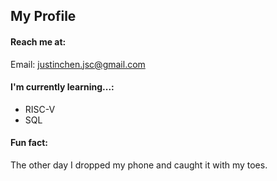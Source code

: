 ## My Profile

#### Reach me at:
Email: justinchen.jsc@gmail.com


#### I'm currently learning...: 
- RISC-V
- SQL

#### Fun fact:
The other day I dropped my phone and caught it with my toes. 

<!--
**Dyynex/Dyynex** is a ✨ _special_ ✨ repository because its `README.md` (this file) appears on your GitHub profile.

Here are some ideas to get you started:

- 🔭 I’m currently working on ...
- 🌱 I’m currently learning ...
- 👯 I’m looking to collaborate on ...
- 🤔 I’m looking for help with ...
- 💬 Ask me about ...
- 📫 How to reach me: ...
- 😄 Pronouns: ...
- ⚡ Fun fact: ...
-->
